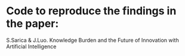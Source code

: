 # Code to reproduce the findings in the paper:
S.Sarica & J.Luo. Knowledge Burden and the Future of Innovation with Artificial Intelligence
